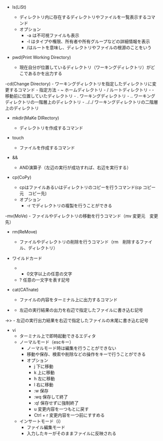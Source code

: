 - ls(LiSt)
	- ディレクトリ内に存在するディレクトリやファイルを一覧表示するコマンド
	- オプション
		- -a は不可視ファイルも表示
		- -l はタイプや権限、所有者や所有グループなどの詳細情報を表示
		- /はルートを意味し、ディレクトリやファイルの根源のことをいう

- pwd(Print Working Directory)
	- 現在自分が位置しているディレクトリ（ワーキングディレクトリ）がどこであるかを出力する

-cd(Change Directory)
	- ワーキングディレクトリを指定したディレクトリに変更するコマンド
	- 指定方法
		- ~ ホームディレクトリ
		- / ルートディレクトリ
		- - 移動前に位置していたディレクトリ
		- . ワーキングディレクトリ
		- .. ワーキングディレクトリの一階層上のディレクトリ
		- ../../ ワーキングディレクトリの二階層上のディレクトリ

- mkdir(MaKe DIRectory)
	- ディレクトリを作成するコマンド

- touch
	- ファイルを作成するコマンド

- &&
	- AND演算子（左辺の実行が成功すれば、右辺を実行する）

- cp(CoPy)
	- cpはファイルあるいはディレクトリのコピーを行うコマンド(cp コピー元　コピー先)
	- オプション
		- -r でディレクトリの複製を行うことができる

-mv(MoVe)
	- ファイルやディレクトリの移動を行うコマンド（mv 変更元　変更先）

- rm(ReMove)
	- ファイルやディレクトリの削除を行うコマンド（rm　削除するファイル、ディレクトリ）

- ワイルドカード
	- * 0文字以上の任意の文字
	- ? 任意の一文字を表す記号

- cat(CATnate)
	- ファイルの内容をターミナル上に出力するコマンド

- >
	- 左辺の実行結果の出力を右辺で指定したファイルに書き込む記号

->>
	- 左辺の実行出力結果を右辺で指定したファイルの末尾に書き込む記号

- vi
	- ターミナル上で即時起動できるエディタ
	- ノーマルモード（escキー）
		- ノーマルモード時は編集を行うことができない
		- 移動や保存、検索や削除などの操作をキーで行うことができる
		- オプション
			- j 下に移動
			- k 上に移動
			- h 左に移動
			- l 右に移動
			- :w 保存
			- :wq 保存して終了
			- :q! 保存せずに強制終了
			- u 変更内容を一つもとに戻す
			- Ctrl + r 変更内容を一つ前にすすめる
	- インサートモード（i）
		- ファイル編集モード
		- 入力したキーがそのままファイルに反映される
